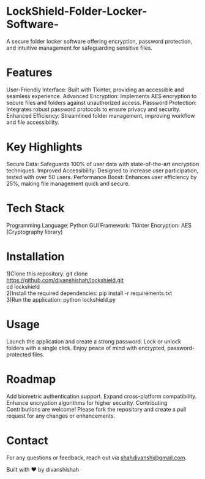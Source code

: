 # LockShield-Folder-Locker-Software-
A secure folder locker software offering encryption, password protection, and intuitive management for safeguarding sensitive files.

# Features
User-Friendly Interface: Built with Tkinter, providing an accessible and seamless experience.
Advanced Encryption: Implements AES encryption to secure files and folders against unauthorized access.
Password Protection: Integrates robust password protocols to ensure privacy and security.
Enhanced Efficiency: Streamlined folder management, improving workflow and file accessibility.

# Key Highlights
Secure Data: Safeguards 100% of user data with state-of-the-art encryption techniques.
Improved Accessibility: Designed to increase user participation, tested with over 50 users.
Performance Boost: Enhances user efficiency by 25%, making file management quick and secure.

# Tech Stack
Programming Language: Python
GUI Framework: Tkinter
Encryption: AES (Cryptography library)

# Installation
1)Clone this repository:
git clone https://github.com/divanshishah/lockshield.git  
cd lockshield  
2)Install the required dependencies:
pip install -r requirements.txt  
3)Run the application:
python lockshield.py  

# Usage
Launch the application and create a strong password.
Lock or unlock folders with a single click.
Enjoy peace of mind with encrypted, password-protected files.

# Roadmap
Add biometric authentication support.
Expand cross-platform compatibility.
Enhance encryption algorithms for higher security.
Contributing
Contributions are welcome! Please fork the repository and create a pull request for any changes or enhancements.

# Contact
For any questions or feedback, reach out via shahdivanshi@gmail.com.

Built with ❤️ by divanshishah
